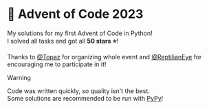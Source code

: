 # 🎄 Advent of Code 2023
My solutions for my first Advent of Code in Python!<br>
I solved all tasks and got all **50 stars ⭐**!

Thanks to [@Topaz](https://github.com/topaz) for organizing whole event and [@ReptilianEye](https://github.com/ReptilianEye) for encouraging me to participate in it!

> [!WARNING]
> Code was written quickly, so quality isn't the best.<br>
> Some solutions are recommended to be run with [PyPy](https://www.pypy.org/)!